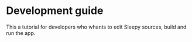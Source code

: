 # Development guide

This a tutorial for developers who whants
to edit Sleepy sources, build and run the
app.
